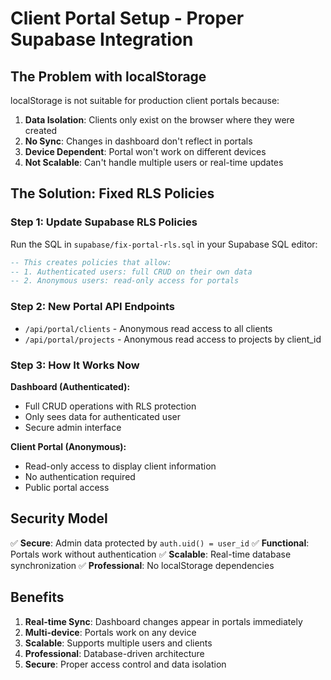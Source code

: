 # Client Portal Setup - Proper Supabase Integration

## The Problem with localStorage

localStorage is not suitable for production client portals because:

1. **Data Isolation**: Clients only exist on the browser where they were created
2. **No Sync**: Changes in dashboard don't reflect in portals
3. **Device Dependent**: Portal won't work on different devices
4. **Not Scalable**: Can't handle multiple users or real-time updates

## The Solution: Fixed RLS Policies

### Step 1: Update Supabase RLS Policies

Run the SQL in `supabase/fix-portal-rls.sql` in your Supabase SQL editor:

```sql
-- This creates policies that allow:
-- 1. Authenticated users: full CRUD on their own data
-- 2. Anonymous users: read-only access for portals
```

### Step 2: New Portal API Endpoints

- `/api/portal/clients` - Anonymous read access to all clients
- `/api/portal/projects` - Anonymous read access to projects by client_id

### Step 3: How It Works Now

**Dashboard (Authenticated):**
- Full CRUD operations with RLS protection
- Only sees data for authenticated user
- Secure admin interface

**Client Portal (Anonymous):**
- Read-only access to display client information
- No authentication required
- Public portal access

## Security Model

✅ **Secure**: Admin data protected by `auth.uid() = user_id`
✅ **Functional**: Portals work without authentication
✅ **Scalable**: Real-time database synchronization
✅ **Professional**: No localStorage dependencies

## Benefits

1. **Real-time Sync**: Dashboard changes appear in portals immediately
2. **Multi-device**: Portals work on any device
3. **Scalable**: Supports multiple users and clients
4. **Professional**: Database-driven architecture
5. **Secure**: Proper access control and data isolation
